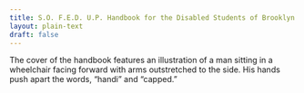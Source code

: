 ```yaml
---
title: S.O. F.E.D. U.P. Handbook for the Disabled Students of Brooklyn College, CUNY (image description)
layout: plain-text
draft: false
---
```


The cover of the handbook features an illustration of a man sitting in a wheelchair facing forward with arms outstretched to the side. His hands push apart the words, “handi” and “capped.”
